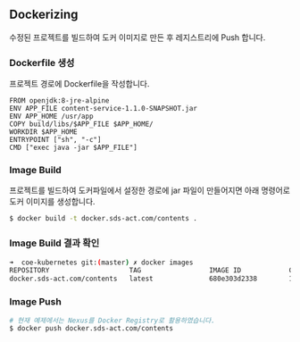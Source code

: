 ## Dockerizing
수정된 프로젝트를 빌드하여 도커 이미지로 만든 후 레지스트리에 Push 합니다.

### Dockerfile 생성
프로젝트 경로에 Dockerfile을 작성합니다.
```
FROM openjdk:8-jre-alpine
ENV APP_FILE content-service-1.1.0-SNAPSHOT.jar
ENV APP_HOME /usr/app
COPY build/libs/$APP_FILE $APP_HOME/
WORKDIR $APP_HOME
ENTRYPOINT ["sh", "-c"]
CMD ["exec java -jar $APP_FILE"]
```
### Image Build
프로젝트를 빌드하여 도커파일에서 설정한 경로에 jar 파일이 만들어지면 아래 명령어로 도커 이미지를 생성합니다.
```sh
$ docker build -t docker.sds-act.com/contents .
```
### Image Build 결과 확인
```sh
➜  coe-kubernetes git:(master) ✗ docker images
REPOSITORY                    TAG                 IMAGE ID            CREATED             SIZE
docker.sds-act.com/contents   latest              680e303d2338        1 days ago          205MB
```
### Image Push

```sh
# 현재 예제에서는 Nexus를 Docker Registry로 활용하였습니다. 
$ docker push docker.sds-act.com/contents
```

